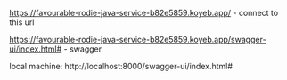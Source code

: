 https://favourable-rodie-java-service-b82e5859.koyeb.app/ - connect to this url

https://favourable-rodie-java-service-b82e5859.koyeb.app/swagger-ui/index.html# - swagger


local machine: http://localhost:8000/swagger-ui/index.html#
